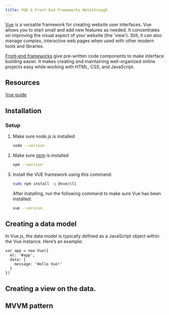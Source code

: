 ```yaml
---
title: VUE & Front-End Frameworks Walkthrough
---
```


[Vue](https://v2.vuejs.org/v2/guide/#) is a versatile framework for creating website user interfaces. Vue allows you to start small and add new features as needed. It concentrates on improving the visual aspect of your website (the 'view'). Still, it can also manage complex, interactive web pages when used with other modern tools and libraries. 

[Front-end frameworks](https://en.wikipedia.org/wiki/Front-end_web_development) give pre-written code components to make interface building easier. It makes creating and maintaining well-organized online projects easy while working with HTML, CSS, and JavaScript.

## Resources
[Vue guide](https://v2.vuejs.org/v2/guide/#)

## Installation

### Setup

1. Make sure node.js is installed
   ```sh
   node --version
   ```
2. Make sure [npm](https://kinsta.com/knowledgebase/what-is-npm/) is installed
   ```sh
   npm --version
   ```
3. Install the VUE framework using this command: 
   ```sh
   sudo npm install -g @vue/cli 
   ```
   After installing, run the following command to make sure Vue has been installed:

   ```sh
   vue --version
   ```
## Creating a data model
In Vue.js, the data model is typically defined as a JavaScript object within the Vue instance. Here’s an example:
```JS
var app = new Vue({
  el: '#app',
  data: {
    message: 'Hello Vue!'
  }
})
```




## Creating a view on the data.


## MVVM pattern


